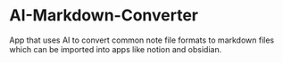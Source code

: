 # AI-Markdown-Converter
App that uses AI to convert common note file formats to markdown files which can be imported into apps like notion and obsidian.
